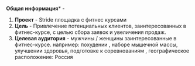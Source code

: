 **Общая информация*** -
1. **Проект** - Stride площадка с фитнес курсами 
2. **Цель** - Привлечение потенциальных клиентов, заинтересованных в фитнес-курсе, с целью сбора заявок и увеличения продаж.
3. **Целевая аудитория** - мужчины / женщины заинтересованные в фитнес-курсе. например: похудении , наборе мышечной массы, улучшении здоровья, подготовке к соревнованиям , географическое расположение: Россия 
